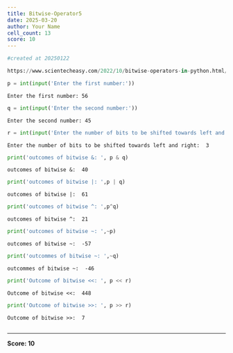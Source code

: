 ```yaml
---
title: Bitwise-Operator5
date: 2025-03-20
author: Your Name
cell_count: 13
score: 10
---
```


```python
#created at 20250122
```


```python
https://www.scientecheasy.com/2022/10/bitwise-operators-in-python.html/
```


```python
p = int(input('Enter the first number:'))
```

    Enter the first number: 56



```python
q = int(input('Enter the second number:'))
```

    Enter the second number: 45



```python
r = int(input('Enter the number of bits to be shifted towards left and right: '))
```

    Enter the number of bits to be shifted towards left and right:  3



```python
print('outcomes of bitwise &: ', p & q)
```

    outcomes of bitwise &:  40



```python
print('outcomes of bitwise |: ',p | q)
```

    outcomes of bitwise |:  61



```python
print('outcomes of bitwise ^: ',p^q)
```

    outcomes of bitwise ^:  21



```python
print('outcomes of bitwise ~: ',~p)
```

    outcomes of bitwise ~:  -57



```python
print('outcommes of bitwise ~: ',~q)
```

    outcommes of bitwise ~:  -46



```python
print('Outcome of bitwise <<: ', p << r) 
```

    Outcome of bitwise <<:  448



```python
print('Outcome of bitwise >>: ', p >> r)
```

    Outcome of bitwise >>:  7



```python

```


---
**Score: 10**